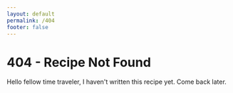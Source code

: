 ```yaml
---
layout: default
permalink: /404
footer: false
---
```


# 404 - Recipe Not Found

Hello fellow time traveler, I haven't written this recipe yet. Come back later.




